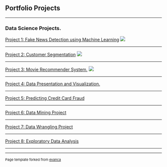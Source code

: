 ## Portfolio Projects

---

### Data Science Projects.

[Project 1: Fake News Detection using Machine Learning](/sample_page)
<img src="images/dummy_thumbnail.jpg?raw=true"/>

---
[Project 2: Customer Segmentation](/pdf/sample_presentation.pdf)
<img src="images/dummy_thumbnail.jpg?raw=true"/>

---
[Project 3: Movie Recommender System.](http://example.com/)
<img src="images/dummy_thumbnail.jpg?raw=true"/>

---
[Project 4: Data Presentation and Visualization.](http://example.com/)

---
[Project 5: Predicting Credit Card Fraud](http://example.com/)

---
[Project 6: Data Mining Project ](http://example.com/)

---
[Project 7: Data Wrangling Project](http://example.com/)

---
[Project 8: Exploratory Data Analysis](http://example.com/)

---




---
<p style="font-size:11px">Page template forked from <a href="https://github.com/evanca/quick-portfolio">evanca</a></p>
<!-- Remove above link if you don't want to attibute -->
